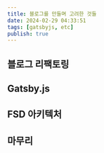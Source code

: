 ```yaml
---
title: 블로그를 만들며 고려한 것들
date: 2024-02-29 04:33:51
tags: [gatsbyjs, etc]
publish: true
---
```


## 블로그 리팩토링

## Gatsby.js

## FSD 아키텍처

## 마무리
